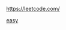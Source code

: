 https://leetcode.com/

[easy](https://github.com/vacu9708/Algorithm/tree/main/Algorithm%20traning/Leetcode/easy)
